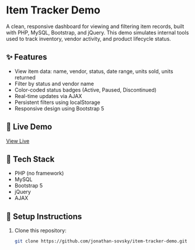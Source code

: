 # Item Tracker Demo

A clean, responsive dashboard for viewing and filtering item records, built with PHP, MySQL, Bootstrap, and jQuery. This demo simulates internal tools used to track inventory, vendor activity, and product lifecycle status.

## ✨ Features

- View item data: name, vendor, status, date range, units sold, units returned  
- Filter by status and vendor name  
- Color-coded status badges (Active, Paused, Discontinued)  
- Real-time updates via AJAX  
- Persistent filters using localStorage  
- Responsive design using Bootstrap 5  

## 🚀 Live Demo

[View Live](https://jonathansovsky.com/item-tracker-demo/)

## 🧰 Tech Stack

- PHP (no framework)  
- MySQL  
- Bootstrap 5  
- jQuery  
- AJAX  

## 📂 Setup Instructions

1. Clone this repository:
   ```bash
   git clone https://github.com/jonathan-sovsky/item-tracker-demo.git
